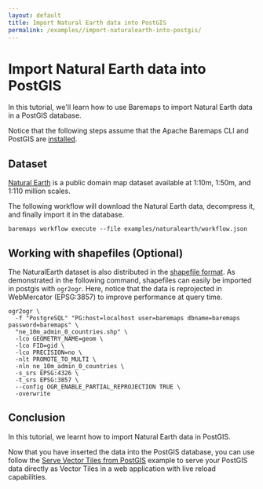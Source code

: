 ```yaml
---
layout: default
title: Import Natural Earth data into PostGIS
permalink: /examples//import-naturalearth-into-postgis/
---
```


# Import Natural Earth data into PostGIS

In this tutorial, we'll learn how to use Baremaps to import Natural Earth data in a PostGIS database.

Notice that the following steps assume that the Apache Baremaps CLI and PostGIS are [installed](https://www.baremaps.com/getting-started/).

## Dataset

[Natural Earth](https://www.naturalearthdata.com/) is a public domain map dataset available at 1:10m, 1:50m, and 1:110 million scales.

The following workflow will download the Natural Earth data, decompress it, and finally import it in the database.

```
baremaps workflow execute --file examples/naturalearth/workflow.json
```

## Working with shapefiles (Optional)

The NaturalEarth dataset is also distributed in the [shapefile format](https://www.naturalearthdata.com/http//www.naturalearthdata.com/download/10m/cultural/ne_10m_admin_0_countries.zip).
As demonstrated in the following command, shapefiles can easily be imported in postgis with `ogr2ogr`.
Here, notice that the data is reprojected in WebMercator (EPSG:3857) to improve performance at query time.

```
ogr2ogr \
  -f "PostgreSQL" "PG:host=localhost user=baremaps dbname=baremaps password=baremaps" \
  "ne_10m_admin_0_countries.shp" \
  -lco GEOMETRY_NAME=geom \
  -lco FID=gid \
  -lco PRECISION=no \
  -nlt PROMOTE_TO_MULTI \
  -nln ne_10m_admin_0_countries \
  -s_srs EPSG:4326 \
  -t_srs EPSG:3857 \
  --config OGR_ENABLE_PARTIAL_REPROJECTION TRUE \
  -overwrite
```

## Conclusion

In this tutorial, we learnt how to import Natural Earth data in PostGIS.

Now that you have inserted the data into the PostGIS database, you can use follow the [Serve Vector Tiles from PostGIS](/examples/serve-vector-tiles) example to serve
your PostGIS data directly as Vector Tiles in a web application with live reload capabilities.
